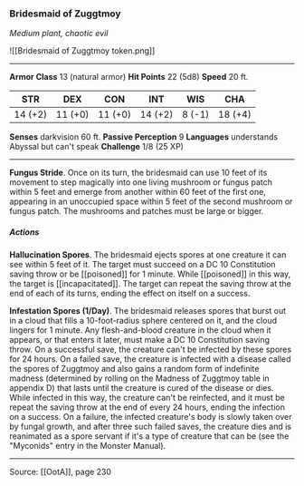 ### Bridesmaid of Zuggtmoy
_Medium plant, chaotic evil_

![[Bridesmaid of Zuggtmoy token.png]]


---

**Armor Class** 13 (natural armor)
**Hit Points** 22 (5d8)
**Speed** 20 ft.

| STR     | DEX     | CON     | INT     | WIS     | CHA     |
|---------|---------|---------|---------|---------|---------|
| 14 (+2) | 11 (+0) | 11 (+0) | 14 (+2) | 8 (-1) | 18 (+4) |

**Senses** darkvision 60 ft.
**Passive Perception** 9
**Languages** understands Abyssal but can't speak
**Challenge** 1/8 (25 XP)

---

**Fungus Stride**. Once on its turn, the bridesmaid can use 10 feet of its movement to step magically into one living mushroom or fungus patch within 5 feet and emerge from another within 60 feet of the first one, appearing in an unoccupied space within 5 feet of the second mushroom or fungus patch. The mushrooms and patches must be large or bigger.

##### Actions
**Hallucination Spores**. The bridesmaid ejects spores at one creature it can see within 5 feet of it. The target must succeed on a DC 10 Constitution saving throw or be [[poisoned]] for 1 minute. While [[poisoned]] in this way, the target is [[incapacitated]]. The target can repeat the saving throw at the end of each of its turns, ending the effect on itself on a success.

**Infestation Spores (1/Day)**. The bridesmaid releases spores that burst out in a cloud that fills a 10-foot-radius sphere centered on it, and the cloud lingers for 1 minute. Any flesh-and-blood creature in the cloud when it appears, or that enters it later, must make a DC 10 Constitution saving throw. On a successful save, the creature can't be infected by these spores for 24 hours. On a failed save, the creature is infected with a disease called the spores of Zuggtmoy and also gains a random form of indefinite madness (determined by rolling on the Madness of Zuggtmoy table in appendix D) that lasts until the creature is cured of the disease or dies. While infected in this way, the creature can't be reinfected, and it must be repeat the saving throw at the end of every 24 hours, ending the infection on a success. On a failure, the infected creature's body is slowly taken over by fungal growth, and after three such failed saves, the creature dies and is reanimated as a spore servant if it's a type of creature that can be (see the "Myconids" entry in the Monster Manual).


---

Source: [[OotA]], page 230